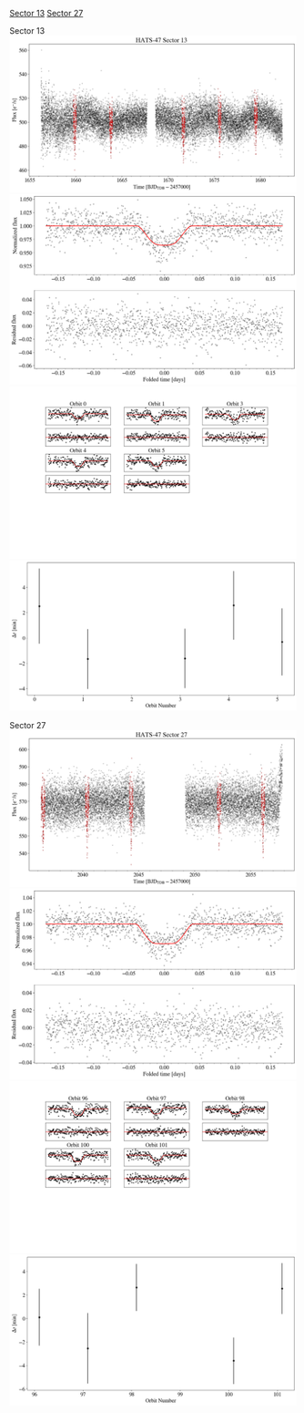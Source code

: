 [Sector 13](#sector13)
[Sector 27](#sector27)

<a name = "sector13"></a>
Sector 13
![alt text](/tt/HATS-47_Sector_13/HATS-47_Sector_13_a_TimeSeries.png)
![alt text](/tt/HATS-47_Sector_13/HATS-47_Sector_13_b_FoldedLightCurve.png)
![alt text](/tt/HATS-47_Sector_13/HATS-47_Sector_13_b_IndividualTransitsWithFit.png)
![alt text](/tt/HATS-47_Sector_13/HATS-47_Sector_13_c_TimingResiduals.png)

<a name = "sector27"></a>
Sector 27
![alt text](/tt/HATS-47_Sector_27/HATS-47_Sector_27_a_TimeSeries.png)
![alt text](/tt/HATS-47_Sector_27/HATS-47_Sector_27_b_FoldedLightCurve.png)
![alt text](/tt/HATS-47_Sector_27/HATS-47_Sector_27_b_IndividualTransitsWithFit.png)
![alt text](/tt/HATS-47_Sector_27/HATS-47_Sector_27_c_TimingResiduals.png)

